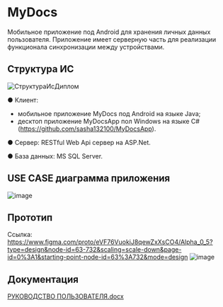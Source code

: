 # MyDocs
Мобильное приложение под Android для хранения личных данных пользователя.
Приложение имеет серверную часть для реализации функционала синхронизации между устройствами.
<h2>Структура ИС</h2>

![СтруктураИсДиплом](https://github.com/ramildevm/MyDocsApp/assets/58982208/4ad5ca7b-e621-48d0-9e6d-36a0ccc3a495)

● Клиент:
  - мобильное приложение MyDocs под Android на языке Java;
  - десктоп приложение MyDocsApp пол Windows на языке C# (https://github.com/sasha132100/MyDocsApp).
    
● Сервер: RESTful Web Api сервер на ASP.Net. 

● База данных: MS SQL Server. 

<h2>USE CASE диаграмма приложения</h2>

![image](https://github.com/ramildevm/MyDocsApp/assets/58982208/c330078c-9b6e-49d3-a276-96e4111ee882)

<h2>Прототип</h2>

Ссылка: https://www.figma.com/proto/eVF76VuokiJ8qewZxXsCO4/Alpha_0_5?type=design&node-id=63-732&scaling=scale-down&page-id=0%3A1&starting-point-node-id=63%3A732&mode=design
![image](https://github.com/ramildevm/MyDocsApp/assets/58982208/5af13b50-cd1c-4108-a1fe-b9ee954d80da)


<h2>Документация</h2>

[РУКОВОДСТВО ПОЛЬЗОВАТЕЛЯ.docx](https://github.com/ramildevm/MyDocsApp/files/11885334/default.docx)
